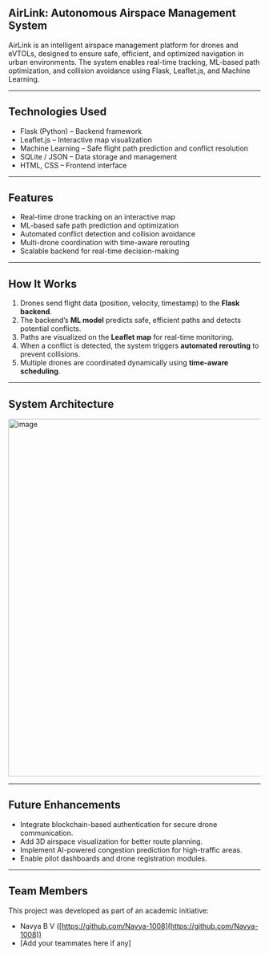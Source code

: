 ## AirLink: Autonomous Airspace Management System

AirLink is an intelligent airspace management platform for drones and eVTOLs, designed to ensure safe, efficient, and optimized navigation in urban environments. The system enables real-time tracking, ML-based path optimization, and collision avoidance using Flask, Leaflet.js, and Machine Learning.

---

## Technologies Used

* Flask (Python) – Backend framework
* Leaflet.js – Interactive map visualization
* Machine Learning – Safe flight path prediction and conflict resolution
* SQLite / JSON – Data storage and management
* HTML, CSS – Frontend interface

---

## Features

* Real-time drone tracking on an interactive map
* ML-based safe path prediction and optimization
* Automated conflict detection and collision avoidance
* Multi-drone coordination with time-aware rerouting
* Scalable backend for real-time decision-making

---

## How It Works

1. Drones send flight data (position, velocity, timestamp) to the **Flask backend**.
2. The backend’s **ML model** predicts safe, efficient paths and detects potential conflicts.
3. Paths are visualized on the **Leaflet map** for real-time monitoring.
4. When a conflict is detected, the system triggers **automated rerouting** to prevent collisions.
5. Multiple drones are coordinated dynamically using **time-aware scheduling**.

---

## System Architecture

<img width="884" height="714" alt="image" src="https://github.com/user-attachments/assets/c200dd03-5737-4b23-b7fd-54b9958d4742" /> 

---

## Future Enhancements

* Integrate blockchain-based authentication for secure drone communication.
* Add 3D airspace visualization for better route planning.
* Implement AI-powered congestion prediction for high-traffic areas.
* Enable pilot dashboards and drone registration modules.

---

## Team Members

This project was developed as part of an academic initiative:

* Navya B V ([https://github.com/Navya-1008](https://github.com/Navya-1008))
* [Add your teammates here if any]
